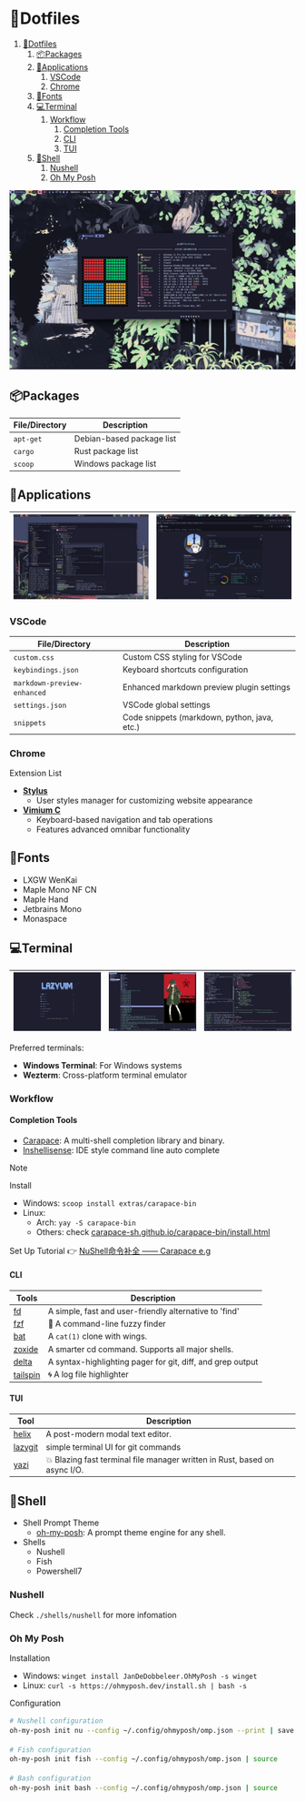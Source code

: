 # 🍚Dotfiles

1. [🍚Dotfiles](#dotfiles)
   1. [📦Packages](#packages)
   2. [🧩Applications](#applications)
      1. [VSCode](#vscode)
      2. [Chrome](#chrome)
   3. [🔣Fonts](#fonts)
   4. [💻Terminal](#terminal)
      1. [Workflow](#workflow)
         1. [Completion Tools](#completion-tools)
         2. [CLI](#cli)
         3. [TUI](#tui)
   5. [🐚Shell](#shell)
      1. [Nushell](#nushell)
      2. [Oh My Posh](#oh-my-posh)

![Desktop](assets/desktop.webp)

## 📦Packages

| File/Directory | Description               |
| -------------- | ------------------------- |
| `apt-get`      | Debian-based package list |
| `cargo`        | Rust package list         |
| `scoop`        | Windows package list      |

## 🧩Applications

| ![VSCode](assets/vscode.webp) | ![browser](assets/browser.webp) |
| :---------------------------: | :-----------------------------: |

### VSCode

| File/Directory              | Description                                  |
| --------------------------- | -------------------------------------------- |
| `custom.css`                | Custom CSS styling for VSCode                |
| `keybindings.json`          | Keyboard shortcuts configuration             |
| `markdown-preview-enhanced` | Enhanced markdown preview plugin settings    |
| `settings.json`             | VSCode global settings                       |
| `snippets`                  | Code snippets (markdown, python, java, etc.) |

### Chrome

Extension List

- [**Stylus**](https://add0n.com/stylus.html)
  - User styles manager for customizing website appearance
- [**Vimium C**](https://github.com/gdh1995/vimium-c)
  - Keyboard-based navigation and tab operations
  - Features advanced omnibar functionality

## 🔣Fonts

- LXGW WenKai
- Maple Mono NF CN
- Maple Hand
- Jetbrains Mono
- Monaspace

## 💻Terminal

| ![Nvim](assets/nvim.webp) | ![Yazi](assets/yazi.webp) | ![Lazygit](assets/lazygit.webp) |
| :-----------------------: | :-----------------------: | :-----------------------------: |

Preferred terminals:

- **Windows Terminal**: For Windows systems
- **Wezterm**: Cross-platform terminal emulator

### Workflow

#### Completion Tools

- [Carapace](https://carapace.sh/): A multi-shell completion library and binary.
- [Inshellisense](https://github.com/microsoft/inshellisense): IDE style command line auto complete

> [!NOTE]
>
> Install
>
> - Windows: `scoop install extras/carapace-bin`
> - Linux:
>   - Arch: `yay -S carapace-bin`
>   - Others: check [carapace-sh.github.io/carapace-bin/install.html](https://carapace-sh.github.io/carapace-bin/install.html)
>
> Set Up Tutorial 👉 [NuShell命令补全 —— Carapace e.g](https://vluv.space/Tools/Terminal/nu_completion/)

#### CLI

| Tools                                            | Description                                                |
| ------------------------------------------------ | ---------------------------------------------------------- |
| [fd](https://github.com/sharkdp/fd)              | A simple, fast and user-friendly alternative to 'find'     |
| [fzf](https://github.com/junegunn/fzf)           | 🌸 A command-line fuzzy finder                              |
| [bat](https://github.com/sharkdp/bat)            | A `cat(1)` clone with wings.                               |
| [zoxide](https://github.com/ajeetdsouza/zoxide)  | A smarter cd command. Supports all major shells.           |
| [delta](https://dandavison.github.io/delta/)     | A syntax-highlighting pager for git, diff, and grep output |
| [tailspin](https://github.com/bensadeh/tailspin) | 🌀 A log file highlighter                                   |

#### TUI

| Tool                                                | Description                                                               |
| --------------------------------------------------- | ------------------------------------------------------------------------- |
| [helix](https://github.com/helix-editor/helix)      | A post-modern modal text editor.                                          |
| [lazygit](https://github.com/jesseduffield/lazygit) | simple terminal UI for git commands                                       |
| [yazi](https://github.com/sxyazi/yazi)              | 💥 Blazing fast terminal file manager written in Rust, based on async I/O. |

## 🐚Shell

- Shell Prompt Theme
  - [oh-my-posh](https://ohmyposh.dev): A prompt theme engine for any shell.
- Shells
  - Nushell
  - Fish
  - Powershell7

### Nushell

Check `./shells/nushell` for more infomation

### Oh My Posh

Installation

- Windows: `winget install JanDeDobbeleer.OhMyPosh -s winget`
- Linux: `curl -s https://ohmyposh.dev/install.sh | bash -s`

Configuration

```bash
# Nushell configuration
oh-my-posh init nu --config ~/.config/ohmyposh/omp.json --print | save ./shells/nushell/plugins/omp.nu --force

# Fish configuration
oh-my-posh init fish --config ~/.config/ohmyposh/omp.json | source

# Bash configuration
oh-my-posh init bash --config ~/.config/ohmyposh/omp.json | source
```
